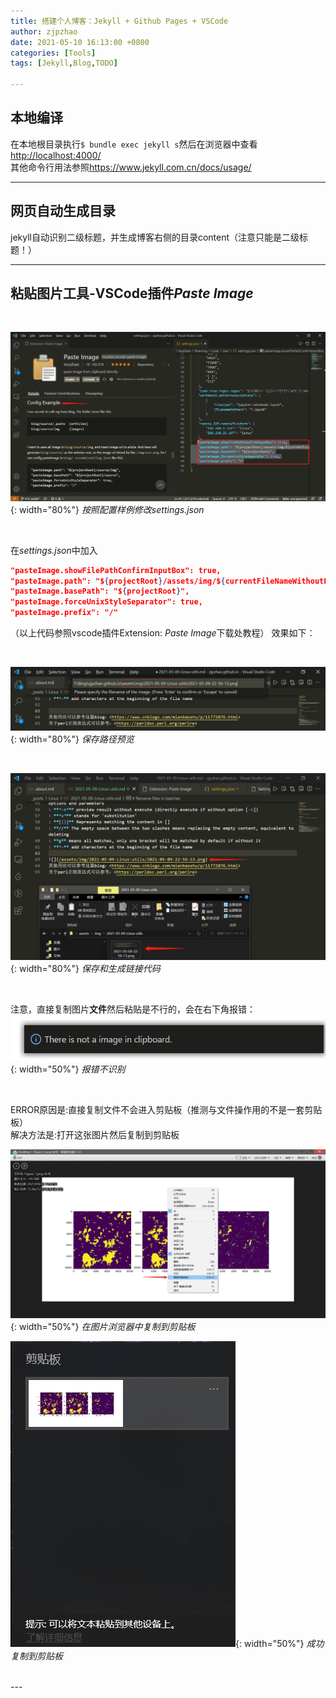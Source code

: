 ```yaml
---
title: 搭建个人博客：Jekyll + Github Pages + VSCode
author: zjpzhao
date: 2021-05-10 16:13:00 +0800
categories: [Tools]
tags: [Jekyll,Blog,TODO]

---
```


## 本地编译
在本地根目录执行`$ bundle exec jekyll s`然后在浏览器中查看<http://localhost:4000/>  
其他命令行用法参照<https://www.jekyll.com.cn/docs/usage/>

---

## 网页自动生成目录
jekyll自动识别二级标题，并生成博客右侧的目录content（注意只能是二级标题！）

---

## 粘贴图片工具-VSCode插件*Paste Image*
<br>

![](img/2021-05-10-16-24-47.png){: width="80%"}
_按照配置样例修改settings.json_

<br>

在*settings.json*中加入
```json
"pasteImage.showFilePathConfirmInputBox": true,
"pasteImage.path": "${projectRoot}/assets/img/${currentFileNameWithoutExt}",
"pasteImage.basePath": "${projectRoot}",
"pasteImage.forceUnixStyleSeparator": true,
"pasteImage.prefix": "/"
```
（以上代码参照vscode插件Extension: *Paste Image*下载处教程）
效果如下：

<br>

![保存路径预览](img/2021-05-10-16-24-17.png){: width="80%"}
_保存路径预览_

<br>

![保存和生成链接代码](img/2021-05-10-16-24-34.png){: width="80%"}
_保存和生成链接代码_

<br>

注意，直接复制图片**文件**然后粘贴是不行的，会在右下角报错：
![](img/2021-05-10-16-26-14.png){: width="50%"}
_报错不识别_

<br>

ERROR原因是:直接复制文件不会进入剪贴板（推测与文件操作用的不是一套剪贴板）  
解决方法是:打开这张图片然后复制到剪贴板

![](img/2021-05-10-16-27-49.png){: width="50%"}
_在图片浏览器中复制到剪贴板_

![](img/2021-05-10-16-40-12.png){: width="50%"}
_成功复制到剪贴板_

<br>
---
